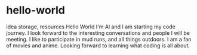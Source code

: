 # hello-world
idea storage, resources
Hello World I'm Al and I am starting my code journey. I look forward to the interesting conversations and people I will be meeting. I like to participate in mud runs, and all things outdoors. I am a fan of movies and anime. Looking forward to learning what coding is all about.
